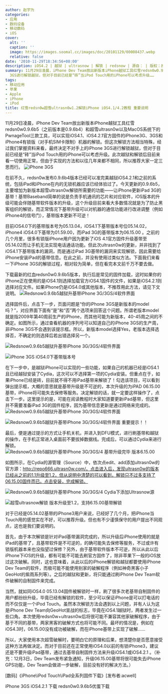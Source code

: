 ```yaml
---
author: 赵宇为
categories:
- 应用
- 数码设备
- 移动数码
- iOS
cover:
  alt: ''
  caption: ''
  image: https://images.soomal.cc/images/doc/20101129/00008437.webp
  relative: false
date: '2010-11-29T18:34:56+08:00'
description: iOS4.2 | 越狱 | ultrasnow | 解锁 | redsnow | 源自： | 版权：原创 |  平均/总评分：09.20/138
summary: 11月29日凌晨，iPhone Dev Team放出新版本iPhone越狱工具红雪redsn0w0.9.6b5（之前版本是0.9.6b4）和超雪ultrasn0w以及MacOS系统下的PwnageTool三款工具，可以实现iOS4.1、iOS4.2.1官方固件的iPhone3G、3GS和iPhone4有锁版（对手机SIM卡限制）机器的解锁。但这次解锁方法相当特殊，经过我们掌握资料来看，最终决定不对手上的iPhone
  3GS进行解锁越狱，但对于目前已经是“砖”当iPod Touch用的iPhone可以考虑升级……
tags:
- 移动应用
- 苹果
- Apple
- iPhone
- iPod
title: 红雪redsn0w超雪ultrasn0w1.2解锁iPhone iOS4.1/4.2教程 重要说明
---
```


11月29日凌晨，iPhone Dev Team放出新版本iPhone越狱工具红雪redsn0w0.9.6b5（之前版本是0.9.6b4）和超雪ultrasn0w以及MacOS系统下的PwnageTool三款工具，可以实现iOS4.1、iOS4.2.1官方固件的iPhone3G、3GS和iPhone4有锁版（对手机SIM卡限制）机器的解锁。但这次解锁方法相当特殊，经过我们掌握资料来看，最终决定不对手上的iPhone 3GS进行解锁越狱，但对于目前已经是“砖”当iPod Touch用的iPhone可以考虑升级。此次越狱和解锁后目前来看一切使用正常，但由于实现的方法和以往几年来都不相同，所以推荐大家一定三思而行。
![iPhone 3GS](https://images.soomal.cc/images/doc/20100119/00003780.webp)




在前不久，redsn0w发布0.9.6b4版本已经可以准完美越狱iOS4.2.1和之前的系统，包括iPad和iPhone在内的无锁机器应该已经体验过了。今天更新的0.9.6b5，主要增加为新版本超雪ultrasn0w解锁所需要的功能――让iPhone更新iPad 3G的基带！基带Baseband简单的说是负责手机通讯的芯片和对应软件，iOS版本的升级可能会伴随基带软件版本的升级，这个升级目前来看大多数情况就是为了防止黑客组织的解锁，而正常情况下基带升级可以对机器的通信功能进行改进调整（例如iPhone4的信号门），基带版本更新不可逆！

目前iOS4.0下的基带版本号为05.13.04，iOS4.1下基带版本号位05.14.02，iPhone4 iOS4.0下基带为01.59.00，而iPad 3G的基带版本为06.15.00 。之前的几个月里，很多有锁版iPhone用户因为更新了iOS 4.1官方固件升级基带至05.14.02而让手机无法实现电话通话功能。但此次ultrasn0w的更新，并非找到了iOS4.1下基带版本的漏洞，而是通过iPad 3G基带的漏洞来实现解锁，因此需要给iPhone安装iPad的基带信息。在此之前，并没有使用过类似方法。下面我们来看一下iPhone 3GS的解锁过程，相对较为简单，但在看完本文前千万不要去做。

下载最新的红血redsn0w0.9.6b5版本，执行后是常见的固件加载，这时如果你的iPhone正在使用的是iOS4.1则选择加载官方iOS4.1固件的文件，如果是iOS4.2.1则选择对应文件。如果iPhone仍是iOS4.0或其他版本，不推荐用此方法，请见下文说明。
![Redsnow0.9.6b5越狱升基带iPhone 3G/3GS/4软件界面](https://images.soomal.cc/images/doc/20101129/00008429.webp)




选择固件后，点击下一步，页面问题是“你的iPhone 3GS是新版本的model吗？”，对应界面下面有“是”和“否”两个选项来回答这个问题。所谓老版本model就是指2009年第40周前生产的iPhone，而其他可能为新版本，40-45周之间的不确定。如图所示，通过查看机器的序列号可以知道自己的iPhone 3GS的生产周，非iPhone 3GS不会遇到该提示框。所以，新版本model选择Yes，老版本选择选择否，不确定的则选择后若出错选择另一个。

![Redsnow0.9.6b5越狱升基带iPhone 3G/3GS/4软件界面](https://images.soomal.cc/images/doc/20101129/00008430.webp)




![iPhone 3GS iOS4.0下基带版本号](https://images.soomal.cc/images/doc/20101129/00008434.webp)




在下一步中，是越狱iPhone可以实现的一些功能，如果自己的机器已经是iOS4.1且已经越狱安装了Cydia，这次可以不选择第一项的Cydia安装。但重点在于，如果iPhone已经是砖，目前就不得不用iPad基带来解锁了！勾选该项目，可以看到弹出提示框，大概的意思就是基带升级是不可逆的，本次升级的为iPAD 06.15.00基带，iPhone将可能失去保修等服务。决定解锁的话，就一定要这样操作了，点击下一步。这里提示的是，可能在阅读教程时大家知道要更新iPad基带，但这里并不需要准备iPad 3G的固件程序，因为基带信息更新是通过网络来完成的。
![Redsnow0.9.6b5越狱升基带iPhone 3G/3GS/4软件界面](https://images.soomal.cc/images/doc/20101129/00008431.webp)




![Redsnow0.9.6b5越狱升基带iPhone 3G/3GS/4软件界面 重要提示！！](https://images.soomal.cc/images/doc/20101129/00008432.webp)




最后，便是通过提示的方式让手机关机，并进入到DFU模式，进行刷基带和越狱的操作，在手机正常进入桌面前不要拔掉数据线。完成后，可以通过Cydia来进行解锁。
![Redsnow0.9.6b5越狱升基带iPhone 3G/3GS/4 基带升级完毕 版本6.15.00](https://images.soomal.cc/images/doc/20101129/00008433.webp)




如图所示，在Cydia的源管理（Source）中，依次点edit、add添加ultrasn0w的官方源：http://repo666.ultrasn0w.com/。点击进入后，发现ultrasn0w的版本已经从之前的1.1升级至1.2，但从说明中清楚的可以看到，解锁只不过多支持了06.15.00固件而已。点击安装，完成解锁。

![Redsnow0.9.6b5越狱升基带iPhone 3G/3GS/4 Cydia下添加Ultrasnow源](https://images.soomal.cc/images/doc/20101129/00008435.webp)




![超雪ultrasnow解锁 版本升级至1.2，支持6.15.00基带解锁](https://images.soomal.cc/images/doc/20101129/00008436.webp)




对于已经是05.14.02基带的iPhone3用户来说，已经好了几个月，把iPhone当Touch用的感觉实在不好，可以推荐升级。但也有不少谨慎保守的用户提出不同观点，这也是我们要说明的。

首先，由于本次解锁是针对iPad基带漏洞完成的，所以升级后iPhone使用的就是iPad的基带了，且基带软件是不可逆的，的确可能失去保修等服务，不过或许有锁版机器本来也没指望过保修？另外，由于基带软件版本不可逆，所以从此以后iPhone下iOS的升级，都有可能不可能去刷官方固件了，除非苹果下一般的iOS放过这次破解。同时，这也意味着，从此以后的iPhone解锁和越狱都要使用iPhone Dev Team的软件，而极可能不能使用别家的破解程序（例如神奇黑客小子GeoHot的紫雨系列等）。之后的越狱和更新，将只能通过刷iPhone Dev Team软件破解的自制固件来完成。

当然，就如同iOS4.0 05.13.04固件被解锁时一样，刷了很多次老基带自制固件的用户都纷纷升级，毕竟已经有解锁的软件，至少可以保证iPhone是可以打电话的而不仅仅是一个iPod Touch。虽然本次解锁方法会遇到以上问题，并有人认为这是iPhone Dev Team向GeoHot宣战的标志，毕竟在iOS4.1越狱时，两者发生过一些口角。本次使用redsn0w+ultrasn0w后将很可能不兼容其他家破解程序，由于基于不同的基带，两家黑客的破解方式也将可能不同。最坏的情况是，例如在iOS4.3时，06.15.00没有成功被破解，而在iPhone基带上实现了破解……

所以，大家使用本次超雪破解时，要明白它的原理和后果，想清楚你是否愿意接受这种方法再做决定。而对于目前还在正常使用iOS4.0以前的有锁iPhone3，建议还是不要升级iPad基带，通过去基带自制固件方法来升级iOS4.1或iOS4.2.1 。（补充：12月3日，Dev Team发布紧急通知，升级06.15.00基带将很可能失去iPhone GPS功能，Dev Team会做进一步破解，目前没有好的解决方法。）

[数码]《iPhone\iPod Touch\iPad全系列固件下载》[发布者:acwell]

iPhone 3GS iOS4.2.1 下载
redsn0w0.9.6b5优蛋下载